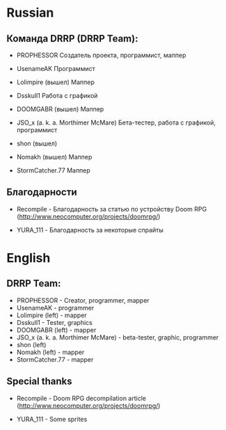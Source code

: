 # Russian
## Команда DRRP (DRRP Team):

 - PROPHESSOR <xentezeATgmailDOTcom>
	Создатель проекта, программист, маппер
	
 - UsenameAK
	Программист
	
 - Lolimpire (вышел)
	Маппер
	
 - Dsskull1
	Работа с графикой

 - DOOMGABR (вышел)
	Маппер
	
 - JSO_x (a. k. a. Morthimer McMare) 
	Бета-тестер, работа с графикой, программист
	
 - shon (вышел)
 
 - Nomakh (вышел)
	Маппер

 - StormCatcher.77
	Маппер
 
## Благодарности

 - Recompile - Благодарность за статью по устройству Doom RPG (http://www.neocomputer.org/projects/doomrpg/)
 
 - YURA_111 - Благодарность за некоторые спрайты
 
# English
## DRRP Team:

 - PROPHESSOR <xentezeATgmailDOTcom> - Creator, programmer, mapper
 - UsenameAK - programmer
 - Lolimpire (left) - mapper
 - Dsskull1 - Tester, graphics
 - DOOMGABR (left) - mapper
 - JSO_x (a. k. a. Morthimer McMare) - beta-tester, graphic, programmer
 - shon (left)
 - Nomakh (left) - mapper
 - StormCatcher.77 - mapper

## Special thanks

 - Recompile - Doom RPG decompilation article (http://www.neocomputer.org/projects/doomrpg/)
 
 - YURA_111 - Some sprites